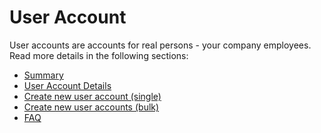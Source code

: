 # User Account

User accounts are accounts for real persons - your company employees.
Read more details in the following sections:

- [Summary](./01.%20Summary.md)
- [User Account Details](./02.%20User%20Account.md)
- [Create new user account (single)](./03.%20Create%20new%20user%20account%20(single).md)
- [Create new user accounts (bulk)](./04.%20Create%20new%20user%20account%20(bulk).md)
- [FAQ](./05.%20FAQ.md)

<br>
<br>
